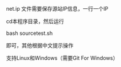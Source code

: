 net.ip 文件需要保存源站IP信息，一行一个IP

cd本程序目录，然后运行

bash sourcetest.sh

即可，其他根据中文提示操作

支持Linux和Windows（需要Git For Windows）